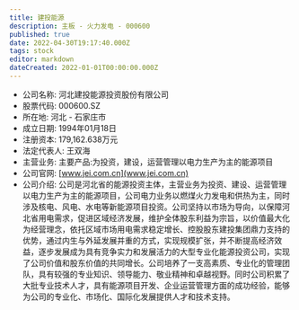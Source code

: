 ```yaml
---
title: 建投能源
description: 主板 - 火力发电 - 000600
published: true
date: 2022-04-30T19:17:40.000Z
tags: stock
editor: markdown
dateCreated: 2022-01-01T00:00:00.000Z
---
```


- 公司名称: 河北建投能源投资股份有限公司
- 股票代码: 000600.SZ
- 所在地: 河北 - 石家庄市
- 成立日期: 1994年01月18日
- 注册资本: 179,162.638万元
- 法定代表人: 王双海
- 主营业务: 主要产品:为投资，建设，运营管理以电力生产为主的能源项目
- 公司官网: [www.jei.com.cn](www.jei.com.cn)
- 公司介绍: 公司是河北省的能源投资主体，主营业务为投资、建设、运营管理以电力生产为主的能源项目，公司电力业务以燃煤火力发电和供热为主，同时涉及核电、风电、水电等新能源项目投资。公司坚持以市场为导向，以保障河北省用电需求，促进区域经济发展，维护全体股东利益为宗旨，以价值最大化为经营理念，依托区域市场用电需求稳定增长、控股股东建投集团鼎力支持的优势，通过内生与外延发展并重的方式，实现规模扩张，并不断提高经济效益，逐步发展成为具有竞争实力和发展活力的大型专业化能源投资公司，实现了公司价值和股东价值的共同增长。公司培养了一支高素质、专业化的管理团队，具有较强的专业知识、领导能力、敬业精神和卓越视野。同时公司积累了大批专业技术人才，具有能源项目开发、企业运营管理方面的成功经验，能够为公司的专业化、市场化、国际化发展提供人才和技术支持。


